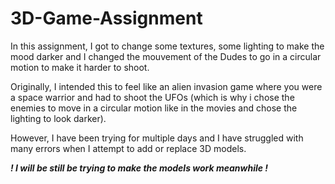 # 3D-Game-Assignment

In this assignment, I got to change some textures, some lighting to make the mood darker and I changed the mouvement of the Dudes to go in a circular motion to make it harder to shoot.

Originally, I intended this to feel like an alien invasion game where you were a space warrior and had to shoot the UFOs (which is why i chose the enemies to move in a circular motion like in the movies and chose the lighting to look darker). 

However, I have been trying for multiple days and I have struggled with many errors when I attempt to add or replace 3D models.    
    
***! I will be still be trying to make the models work meanwhile !***

